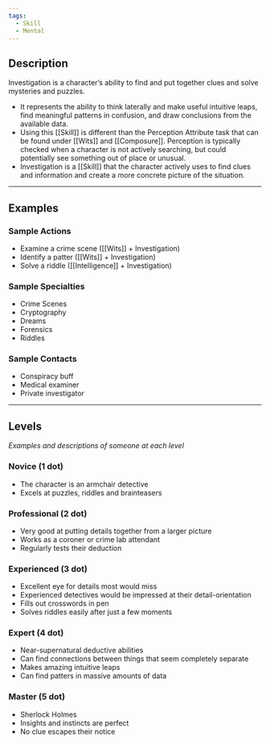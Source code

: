 ```yaml
---
tags:
  - Skill
  - Mental
---
```

## Description
Investigation is a character’s ability to find and put together clues and solve mysteries and puzzles. 
- It represents the ability to think laterally and make useful intuitive leaps, find meaningful patterns in confusion, and draw conclusions from the available data. 
- Using this [[Skill]] is different than the Perception Attribute task that can be found under [[Wits]] and [[Composure]]. Perception is typically checked when a character is not actively searching, but could potentially see something out of place or unusual. 
- Investigation is a [[Skill]] that the character actively uses to find clues and information and create a more concrete picture of the situation.
---
## Examples
### Sample Actions
- Examine a crime scene ([[Wits]] + Investigation)
- Identify a patter ([[Wits]] + Investigation)
- Solve a riddle ([[Intelligence]] + Investigation)
### Sample Specialties
- Crime Scenes
- Cryptography
- Dreams
- Forensics
- Riddles
### Sample Contacts
- Conspiracy buff
- Medical examiner
- Private investigator
---
## Levels
_Examples and descriptions of someone at each level_
### Novice (1 dot)
- The character is an armchair detective
- Excels at puzzles, riddles and brainteasers
### Professional (2 dot)
- Very good at putting details together from a larger picture
- Works as a coroner or crime lab attendant
- Regularly tests their deduction
### Experienced (3 dot)
- Excellent eye for details most would miss
- Experienced detectives would be impressed at their detail-orientation
- Fills out crosswords in pen
- Solves riddles easily after just a few moments
### Expert (4 dot)
- Near-supernatural deductive abilities
- Can find connections between things that seem completely separate
- Makes amazing intuitive leaps
- Can find patters in massive amounts of data
### Master (5 dot)
- Sherlock Holmes
- Insights and instincts are perfect
- No clue escapes their notice